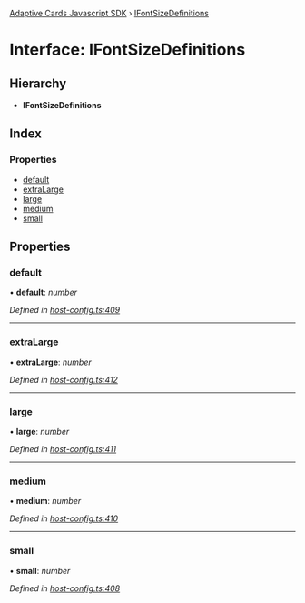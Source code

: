 [Adaptive Cards Javascript SDK](../README.md) › [IFontSizeDefinitions](ifontsizedefinitions.md)

# Interface: IFontSizeDefinitions

## Hierarchy

* **IFontSizeDefinitions**

## Index

### Properties

* [default](ifontsizedefinitions.md#default)
* [extraLarge](ifontsizedefinitions.md#extralarge)
* [large](ifontsizedefinitions.md#large)
* [medium](ifontsizedefinitions.md#medium)
* [small](ifontsizedefinitions.md#small)

## Properties

###  default

• **default**: *number*

*Defined in [host-config.ts:409](https://github.com/microsoft/AdaptiveCards/blob/899191664/source/nodejs/adaptivecards/src/host-config.ts#L409)*

___

###  extraLarge

• **extraLarge**: *number*

*Defined in [host-config.ts:412](https://github.com/microsoft/AdaptiveCards/blob/899191664/source/nodejs/adaptivecards/src/host-config.ts#L412)*

___

###  large

• **large**: *number*

*Defined in [host-config.ts:411](https://github.com/microsoft/AdaptiveCards/blob/899191664/source/nodejs/adaptivecards/src/host-config.ts#L411)*

___

###  medium

• **medium**: *number*

*Defined in [host-config.ts:410](https://github.com/microsoft/AdaptiveCards/blob/899191664/source/nodejs/adaptivecards/src/host-config.ts#L410)*

___

###  small

• **small**: *number*

*Defined in [host-config.ts:408](https://github.com/microsoft/AdaptiveCards/blob/899191664/source/nodejs/adaptivecards/src/host-config.ts#L408)*
